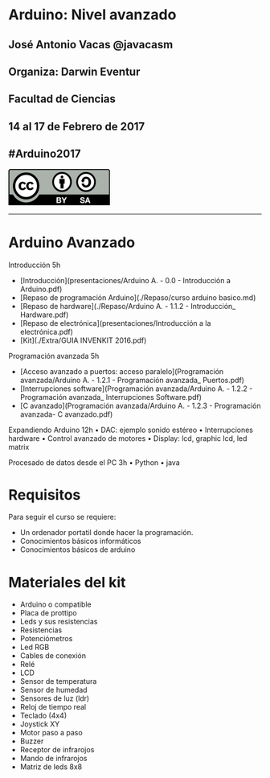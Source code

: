 # Arduino: Nivel avanzado


## José Antonio Vacas @javacasm
## Organiza: Darwin Eventur
## Facultad de Ciencias
## 14 al 17 de Febrero de 2017
##								#Arduino2017

![CC](./images/Licencia_CC_peque.png)

* * *

# Arduino Avanzado


Introducción  5h
* [Introducción](presentaciones/Arduino A. - 0.0 - Introducción a Arduino.pdf)
* [Repaso de programación Arduino](./Repaso/curso arduino basico.md)
* [Repaso de hardware](./Repaso/Arduino A. - 1.1.2 - Introducción_ Hardware.pdf)
* [Repaso de electrónica](presentaciones/Introducción a la electrónica.pdf)
* [Kit](./Extra/GUIA INVENKIT 2016.pdf)

Programación avanzada 5h
* [Acceso avanzado a puertos: acceso paralelo](Programación avanzada/Arduino A. - 1.2.1 - Programación avanzada_ Puertos.pdf)
* [Interrupciones software](Programación avanzada/Arduino A. - 1.2.2 - Programación avanzada_ Interrupciones Software.pdf)
* [C avanzado](Programación avanzada/Arduino A. - 1.2.3 - Programación avanzada- C avanzado.pdf)

Expandiendo Arduino 12h
• DAC: ejemplo sonido estéreo
• Interrupciones hardware
• Control avanzado de motores
• Display: lcd, graphic lcd, led matrix

Procesado de datos desde el PC 3h
• Python
• java

# Requisitos

Para seguir el curso se requiere:

* Un ordenador portatil donde hacer la programación.
* Conocimientos básicos  informáticos
* Conocimientos básicos de arduino

# Materiales del kit

* Arduino o compatible
* Placa de prottipo
* Leds y sus resistencias
* Resistencias
* Potenciómetros
* Led RGB
* Cables de conexión
* Relé
* LCD
* Sensor de temperatura
* Sensor de humedad
* Sensores de luz (ldr)
* Reloj de tiempo real
* Teclado (4x4)
* Joystick XY
* Motor paso a paso
* Buzzer
* Receptor de infrarojos
* Mando de infrarojos
* Matriz de leds 8x8
